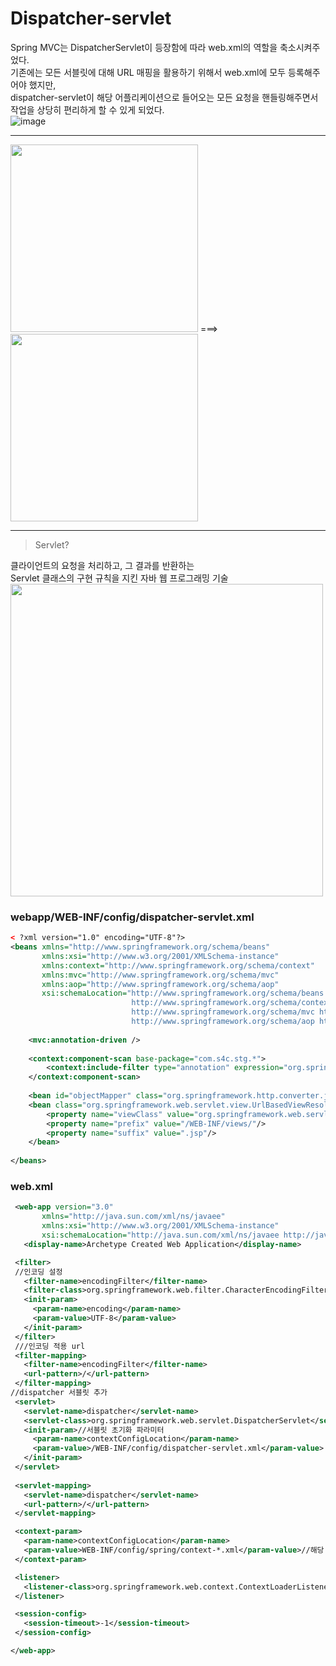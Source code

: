 
# Dispatcher-servlet  
Spring MVC는 DispatcherServlet이 등장함에 따라 web.xml의 역할을 축소시켜주었다.  
기존에는 모든 서블릿에 대해 URL 매핑을 활용하기 위해서 web.xml에 모두 등록해주어야 했지만,   
dispatcher-servlet이 해당 어플리케이션으로 들어오는 모든 요청을 핸들링해주면서 작업을 상당히 편리하게 할 수 있게 되었다.  
![image](https://user-images.githubusercontent.com/72377237/121103842-b2017e00-c83b-11eb-854e-6ee454898f68.png)  

-------------

<img src = "https://user-images.githubusercontent.com/72377237/121104530-36a0cc00-c83d-11eb-84a6-b4002985a6c4.png" width="300" > ===>
<img src= "https://user-images.githubusercontent.com/72377237/121104549-3e607080-c83d-11eb-96f7-52eb6e24d721.png" width="300" >




---------------
> Servlet?

클라이언트의 요청을 처리하고, 그 결과를 반환하는  
Servlet 클래스의 구현 규칙을 지킨 자바 웹 프로그래밍 기술  
<img src ="https://user-images.githubusercontent.com/72377237/121104350-d6118f00-c83c-11eb-9429-2d44f05c9ec4.png" width="500">


  
### webapp/WEB-INF/config/dispatcher-servlet.xml
```xml   
< ?xml version="1.0" encoding="UTF-8"?>
<beans xmlns="http://www.springframework.org/schema/beans"
       xmlns:xsi="http://www.w3.org/2001/XMLSchema-instance"
       xmlns:context="http://www.springframework.org/schema/context"
       xmlns:mvc="http://www.springframework.org/schema/mvc"
       xmlns:aop="http://www.springframework.org/schema/aop"
       xsi:schemaLocation="http://www.springframework.org/schema/beans http://www.springframework.org/schema/beans/spring-beans-4.0.xsd
                           http://www.springframework.org/schema/context http://www.springframework.org/schema/context/spring-context-4.0.xsd
                           http://www.springframework.org/schema/mvc http://www.springframework.org/schema/mvc/spring-mvc-4.0.xsd
                           http://www.springframework.org/schema/aop http://www.springframework.org/schema/aop/spring-aop-4.0.xsd ">
     
    <mvc:annotation-driven />
 
    <context:component-scan base-package="com.s4c.stg.*">
        <context:include-filter type="annotation" expression="org.springframework.stereotype.Controller" />
    </context:component-scan>
     
    <bean id="objectMapper" class="org.springframework.http.converter.json.Jackson2ObjectMapperFactoryBean" />
    <bean class="org.springframework.web.servlet.view.UrlBasedViewResolver">
        <property name="viewClass" value="org.springframework.web.servlet.view.JstlView"/>
        <property name="prefix" value="/WEB-INF/views/"/>
        <property name="suffix" value=".jsp"/>
    </bean>
     
</beans>
```   
  ### web.xml
 ```xml
  <web-app version="3.0"
        xmlns="http://java.sun.com/xml/ns/javaee"
        xmlns:xsi="http://www.w3.org/2001/XMLSchema-instance"
        xsi:schemaLocation="http://java.sun.com/xml/ns/javaee http://java.sun.com/xml/ns/javaee/web-app_3_0.xsd">
    <display-name>Archetype Created Web Application</display-name>
 
  <filter>
  //인코딩 설정
    <filter-name>encodingFilter</filter-name>
    <filter-class>org.springframework.web.filter.CharacterEncodingFilter</filter-class>
    <init-param>
      <param-name>encoding</param-name>
      <param-value>UTF-8</param-value>
    </init-param>
  </filter>
  ///인코딩 적용 url 
  <filter-mapping>
    <filter-name>encodingFilter</filter-name>
    <url-pattern>/</url-pattern>
  </filter-mapping>
 //dispatcher 서블릿 추가  
  <servlet>
    <servlet-name>dispatcher</servlet-name>
    <servlet-class>org.springframework.web.servlet.DispatcherServlet</servlet-class>
    <init-param>//서블릿 초기화 파라미터
      <param-name>contextConfigLocation</param-name>
      <param-value>/WEB-INF/config/dispatcher-servlet.xml</param-value>
    </init-param>
  </servlet>
   
  <servlet-mapping>
    <servlet-name>dispatcher</servlet-name>
    <url-pattern>/</url-pattern>
  </servlet-mapping>
 
  <context-param>
    <param-name>contextConfigLocation</param-name>
    <param-value>WEB-INF/config/spring/context-*.xml</param-value>//해당 형식의 파일을 
  </context-param>
 
  <listener>
    <listener-class>org.springframework.web.context.ContextLoaderListener</listener-class>
  </listener>
 
  <session-config>
    <session-timeout>-1</session-timeout>
  </session-config>
 
</web-app>
  ```
